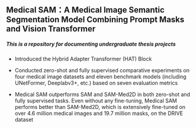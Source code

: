 ## Medical SAM：A Medical Image Semantic Segmentation Model Combining Prompt Masks and Vision Transformer

##### This is a repository for documenting undergraduate thesis projects

- Introduced the Hybrid Adapter Transformer (HAT) Block

- Conducted zero-shot and fully supervised comparative experiments on four medical image datasets and eleven benchmark models (including UNetFormer, Deeplabv3+, etc.) based on seven evaluation metrics
- Medical SAM outperforms SAM and SAM-Med2D in both zero-shot and fully supervised tasks. Even without any fine-tuning, Medical SAM performs better than SAM-Med2D, which is extensively fine-tuned on over 4.6 million medical images and 19.7 million masks, on the DRIVE dataset

